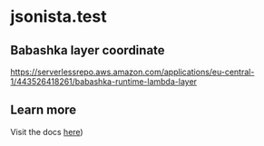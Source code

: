 # jsonista.test

## Babashka layer coordinate
https://serverlessrepo.aws.amazon.com/applications/eu-central-1/443526418261/babashka-runtime-lambda-layer
## Learn more
Visit the docs [here](https://cljdoc.org/d/io.github.FieryCod/holy-lambda/CURRENT))
